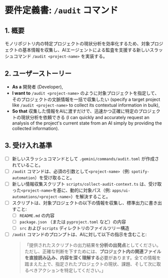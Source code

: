 # 要件定義書: `/audit` コマンド

## 1. 概要

モノリポジトリ内の特定プロジェクトの現状分析を効率化するため、対象プロジェクトの基本情報を収集し、AIエージェントによる監査を支援する新しいスラッシュコマンド `/audit <project-name>` を実装する。

## 2. ユーザーストーリー

- **As a** 開発者 (Developer),
- **I want to** `/audit <project-name>` のように対象プロジェクトを指定して、そのプロジェクトの文脈情報を一括で収集したい (specify a target project like `/audit <project-name>` to collect its contextual information in bulk),
- **So that** 収集した情報をAIに渡すだけで、迅速かつ正確に特定のプロジェクトの現状分析を依頼できる (I can quickly and accurately request an analysis of the project's current state from an AI simply by providing the collected information).

## 3. 受け入れ基準

- [ ] 新しいスラッシュコマンドとして `.gemini/commands/audit.toml` が作成されていること。
- [ ] `/audit` コマンドは、必須の引数として`<project-name>`（例: `spotify-automation`）を受け取ること。
- [ ] 新しい情報収集スクリプト `scripts/collect-audit-context.ts` は、受け取った`<project-name>`を基に、動的に対象パス（例: `apps/ui-automations/<project-name>`）を解決すること。
- [ ] スクリプトは、対象プロジェクトの以下の情報を収集し、標準出力に書き出すこと:
    - [ ] `README.md` の内容
    - [ ] `package.json` （または `pyproject.toml` など）の内容
    - [ ] `src` および `scripts` ディレクトリのファイルツリー構造
- [ ] `/audit` コマンドのプロンプトは、AIに対して以下の指示を含むこと:
  > 「提供されたスクリプトの出力結果を**分析の出発点**としてください。ただし、正確な判断を下すためには、**プロジェクト内の関連ファイルを直接読み込み、内容を深く理解する**必要があります。全ての情報を踏まえた上で、指定されたプロジェクトの現状、課題、そして次に取るべきアクションを特定してください。」
